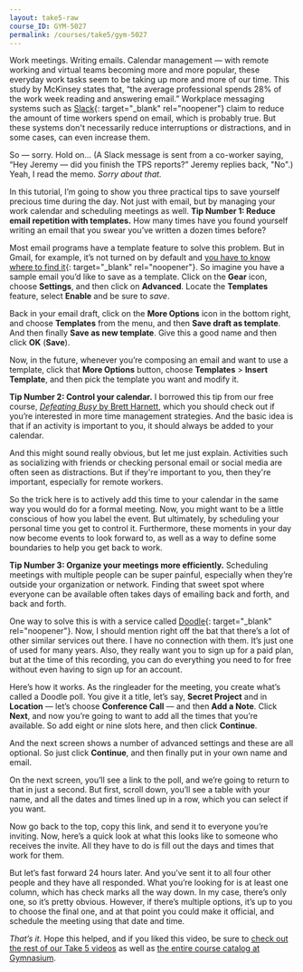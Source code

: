 ```yaml
---
layout: take5-raw
course_ID: GYM-5027
permalink: /courses/take5/gym-5027
---
```


Work meetings. Writing emails. Calendar management — with remote working and virtual teams becoming more and more popular, these everyday work tasks seem to be taking up more and more of our time. This study by McKinsey states that, “the average professional spends 28% of the work week reading and answering email.” Workplace messaging systems such as [Slack][1]{: target="_blank" rel="noopener"} claim to reduce the amount of time workers spend on email, which is probably true. But these systems don't necessarily reduce interruptions or distractions, and in some cases, can even increase them.

So — sorry. Hold on… (A Slack message is sent from a co-worker saying, “Hey Jeremy — did you finish the TPS reports?” Jeremy replies back, "No".) Yeah, I read the memo. *Sorry about that.*

In this tutorial, I’m going to show you three practical tips to save yourself precious time during the day. Not just with email, but by managing your work calendar and scheduling meetings as well. **Tip Number 1: Reduce email repetition with templates.**  How many times have you found yourself writing an email that you swear you’ve written a dozen times before?

Most email programs have a template feature to solve this problem. But in Gmail, for example, it’s not turned on by default and [you have to know where to find it][2]{: target="_blank" rel="noopener"}. So imagine you have a sample email you’d like to save as a template. Click on the **Gear** icon, choose **Settings**, and then click on **Advanced**. Locate the **Templates** feature, select **Enable** and be sure to *save*.

Back in your email draft, click on the **More Options** icon in the bottom right, and choose **Templates** from the menu, and then **Save draft as template**. And then finally **Save as new template**. Give this a good name and then click **OK** (**Save**).

Now, in the future, whenever you’re composing an email and want to use a template, click that **More Options** button, choose **Templates** > **Insert Template**, and then pick the template you want and modify it.

**Tip Number 2: Control your calendar.** I borrowed this tip from our free course, [<cite>Defeating Busy</cite> by Brett Harnett][3], which you should check out if you’re interested in more time management strategies. And the basic idea is that if an activity is important to you, it should always be added to your calendar.

And this might sound really obvious, but let me just explain. Activities such as socializing with friends or checking personal email or social media are often seen as distractions. But if they're important to you, then they're important, especially for remote workers.

So the trick here is to actively add this time to your calendar in the same way you would do for a formal meeting. Now, you might want to be a little conscious of how you label the event. But ultimately, by scheduling your personal time you get to control it. Furthermore, these moments in your day now become events to look forward to, as well as a way to define some boundaries to help you get back to work.

**Tip Number 3: Organize your meetings more efficiently.** Scheduling meetings with multiple people can be super painful, especially when they’re outside your organization or network. Finding that sweet spot where everyone can be available often takes days of emailing back and forth, and back and forth.

One way to solve this is with a service called [Doodle][4]{: target="_blank" rel="noopener"}. Now, I should mention right off the bat that there’s a lot of other similar services out there. I have no connection with them. It’s just one of used for many years. Also, they really want you to sign up for a paid plan, but at the time of this recording, you can do everything you need to for free without even having to sign up for an account.

Here’s how it works. As the ringleader for the meeting, you create what’s called a Doodle poll. You give it a title, let’s say, **Secret Project** and in **Location** — let’s choose **Conference Call** — and then **Add a Note**. Click **Next**, and now you’re going to want to add all the times that you’re available. So add eight or nine slots here, and then click **Continue**.

And the next screen shows a number of advanced settings and these are all optional. So just click **Continue**, and then finally put in your own name and email.

On the next screen, you’ll see a link to the poll, and we’re going to return to that in just a second. But first, scroll down, you’ll see a table with your name, and all the dates and times lined up in a row, which you can select if you want.

Now go back to the top, copy this link, and send it to everyone you’re inviting. Now, here’s a quick look at what this looks like to someone who receives the invite. All they have to do is fill out the days and times that work for them.

But let’s fast forward 24 hours later. And you’ve sent it to all four other people and they have all responded. What you’re looking for is at least one column, which has check marks all the way down. In my case, there’s only one, so it’s pretty obvious. However, if there’s multiple options, it’s up to you to choose the final one, and at that point you could make it official, and schedule the meeting using that date and time.

*That’s it.* Hope this helped, and if you liked this video, be sure to [check out the rest of our Take 5 videos][5] as well as [the entire course catalog at Gymnasium][6].

[1]: https://slack.com
[2]: https://support.google.com/a/users/answer/9308990
[3]: https://thegymnasium.com/courses/GYM/001/0/about
[4]: https://doodle.com
[5]: https://thegymnasium.com/take5
[6]: https://thegymnasium.com/courses
